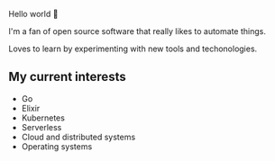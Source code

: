 Hello world 👋

I'm a fan of open source software that really likes to automate things.

Loves to learn by experimenting with new tools and techonologies.

## My current interests
- Go
- Elixir
- Kubernetes
- Serverless
- Cloud and distributed systems
- Operating systems
